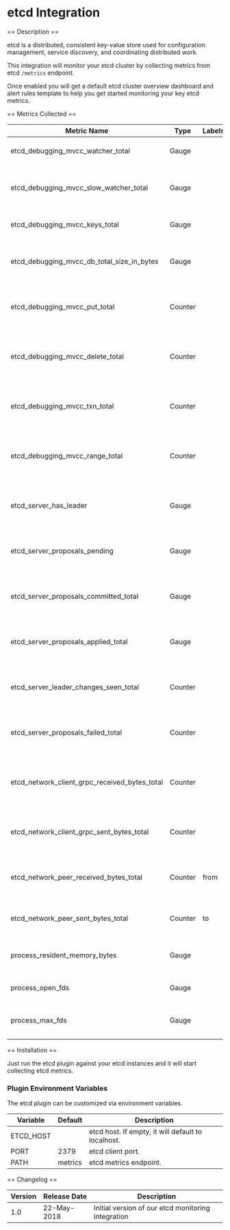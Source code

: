etcd Integration
=========================

== Description ==

etcd is a distributed, consistent key-value store used for configuration management, service discovery, and coordinating distributed work.

This integration will monitor your etcd cluster by collecting metrics from etcd `/metrics` endpoint.

Once enabled you will get a default etcd cluster overview dashboard and alert rules template to help you get started monitoring your key etcd metrics.

== Metrics Collected ==

| Metric Name                                 |Type   |Labels |Unit|Description                                              |
|---------------------------------------------|-------|-------|----|---------------------------------------------------------|
|etcd_debugging_mvcc_watcher_total            |Gauge  |       |    |Total number of watchers.                                |
|etcd_debugging_mvcc_slow_watcher_total       |Gauge  |       |    |Total number of unsynced slow watchers.                  |
|etcd_debugging_mvcc_keys_total               |Gauge  |       |    |Total number of keys.                                    |
|etcd_debugging_mvcc_db_total_size_in_bytes   |Gauge  |       |byte|Total size of the underlying database in bytes.          |
|etcd_debugging_mvcc_put_total                |Counter|       |    |Total number of puts seen by this member.                |
|etcd_debugging_mvcc_delete_total             |Counter|       |    |Total number of deletes seen by this member.             |
|etcd_debugging_mvcc_txn_total                |Counter|       |    |Total number of txns seen by this member.                |
|etcd_debugging_mvcc_range_total              |Counter|       |    |Total number of ranges seen by this member.              |
|etcd_server_has_leader                       |Gauge  |       |    |Whether or not a leader exists. 1 is existence, 0 is not.|
|etcd_server_proposals_pending                |Gauge  |       |    |The current number of pending proposals to commit.       |
|etcd_server_proposals_committed_total        |Gauge  |       |    |The total number of consensus proposals committed.       |
|etcd_server_proposals_applied_total          |Gauge  |       |    |The total number of consensus proposals applied.         |
|etcd_server_leader_changes_seen_total        |Counter|       |    |The number of leader changes seen.                       |
|etcd_server_proposals_failed_total           |Counter|       |    |The total number of failed proposals seen.               |
|etcd_network_client_grpc_received_bytes_total|Counter|       |byte|The total number of bytes received from grpc clients.    |
|etcd_network_client_grpc_sent_bytes_total    |Counter|       |byte|The total number of bytes sent to grpc clients.          |
|etcd_network_peer_received_bytes_total       |Counter|from   |byte|The total number of bytes received from peers.           |
|etcd_network_peer_sent_bytes_total           |Counter|to     |byte|The total number of bytes sent to peers.                 |
|process_resident_memory_bytes                |Gauge  |       |byte|Resident memory size in bytes.                           |
|process_open_fds                             |Gauge  |       |    |Number of open file descriptors.                         |
|process_max_fds                              |Gauge  |       |    |Maximum number of open file descriptors.                 |

== Installation ==

Just run the etcd plugin against your etcd instances and it will start collecting etcd metrics.

### Plugin Environment Variables

The etcd plugin can be customized via environment variables.

|Variable |Default     |Description                                       |
|---------|------------|--------------------------------------------------|
|ETCD_HOST|            |etcd host. If empty, it will default to localhost.|
|PORT     |2379        |etcd client port.                                 |
|PATH     |metrics     |etcd metrics endpoint.                            |

== Changelog ==

|Version|Release Date|Description                                       |
|-------|------------|--------------------------------------------------|
|1.0    |22-May-2018 |Initial version of our etcd monitoring integration|
